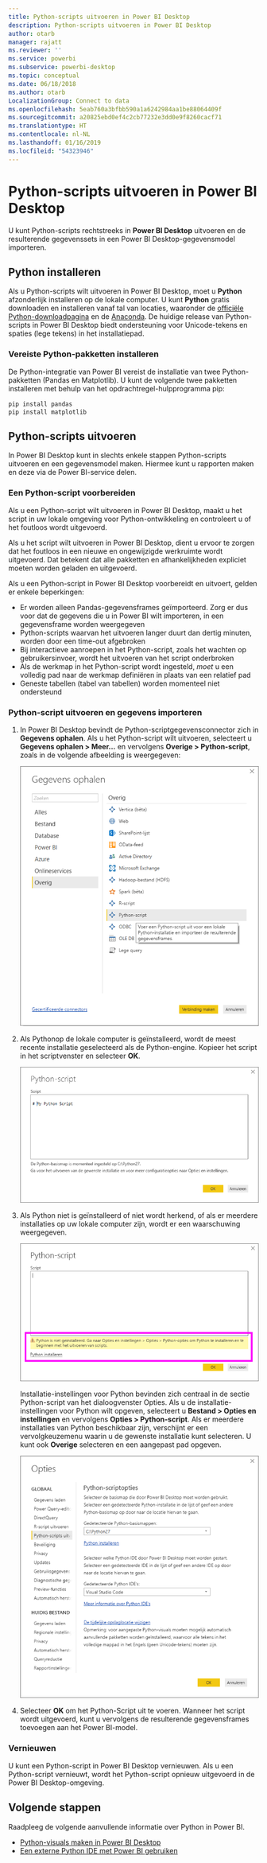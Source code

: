 ```yaml
---
title: Python-scripts uitvoeren in Power BI Desktop
description: Python-scripts uitvoeren in Power BI Desktop
author: otarb
manager: rajatt
ms.reviewer: ''
ms.service: powerbi
ms.subservice: powerbi-desktop
ms.topic: conceptual
ms.date: 06/18/2018
ms.author: otarb
LocalizationGroup: Connect to data
ms.openlocfilehash: 5eab760a3bfbb590a1a6242984aa1be88064409f
ms.sourcegitcommit: a20825ebd0ef4c2cb77232e3dd0e9f8260cacf71
ms.translationtype: HT
ms.contentlocale: nl-NL
ms.lasthandoff: 01/16/2019
ms.locfileid: "54323946"
---
```

# <a name="run-python-scripts-in-power-bi-desktop"></a>Python-scripts uitvoeren in Power BI Desktop
U kunt Python-scripts rechtstreeks in **Power BI Desktop** uitvoeren en de resulterende gegevenssets in een Power BI Desktop-gegevensmodel importeren.

## <a name="install-python"></a>Python installeren
Als u Python-scripts wilt uitvoeren in Power BI Desktop, moet u **Python** afzonderlijk installeren op de lokale computer. U kunt **Python** gratis downloaden en installeren vanaf tal van locaties, waaronder de [officiële Python-downloadpagina](https://www.python.org/) en de [Anaconda](https://anaconda.org/anaconda/python/). De huidige release van Python-scripts in Power BI Desktop biedt ondersteuning voor Unicode-tekens en spaties (lege tekens) in het installatiepad.

### <a name="install-required-python-packages"></a>Vereiste Python-pakketten installeren
De Python-integratie van Power BI vereist de installatie van twee Python-pakketten (Pandas en Matplotlib).  U kunt de volgende twee pakketten installeren met behulp van het opdrachtregel-hulpprogramma pip:

```
pip install pandas
pip install matplotlib
```

## <a name="run-python-scripts"></a>Python-scripts uitvoeren
In Power BI Desktop kunt in slechts enkele stappen Python-scripts uitvoeren en een gegevensmodel maken. Hiermee kunt u rapporten maken en deze via de Power BI-service delen.

### <a name="prepare-a-python-script"></a>Een Python-script voorbereiden
Als u een Python-script wilt uitvoeren in Power BI Desktop, maakt u het script in uw lokale omgeving voor Python-ontwikkeling en controleert u of het foutloos wordt uitgevoerd.

Als u het script wilt uitvoeren in Power BI Desktop, dient u ervoor te zorgen dat het foutloos in een nieuwe en ongewijzigde werkruimte wordt uitgevoerd. Dat betekent dat alle pakketten en afhankelijkheden expliciet moeten worden geladen en uitgevoerd.

Als u een Python-script in Power BI Desktop voorbereidt en uitvoert, gelden er enkele beperkingen:

* Er worden alleen Pandas-gegevensframes geïmporteerd. Zorg er dus voor dat de gegevens die u in Power BI wilt importeren, in een gegevensframe worden weergegeven
* Python-scripts waarvan het uitvoeren langer duurt dan dertig minuten, worden door een time-out afgebroken
* Bij interactieve aanroepen in het Python-script, zoals het wachten op gebruikersinvoer, wordt het uitvoeren van het script onderbroken
* Als de werkmap in het Python-script wordt ingesteld, *moet* u een volledig pad naar de werkmap definiëren in plaats van een relatief pad
* Geneste tabellen (tabel van tabellen) worden momenteel niet ondersteund 

### <a name="run-your-python-script-and-import-data"></a>Python-script uitvoeren en gegevens importeren
1. In Power BI Desktop bevindt de Python-scriptgegevensconnector zich in **Gegevens ophalen**. Als u het Python-script wilt uitvoeren, selecteert u **Gegevens ophalen &gt; Meer...** en vervolgens **Overige &gt; Python-script**, zoals in de volgende afbeelding is weergegeven:
   
   ![](media/desktop-python-scripts/python-scripts-1.png)
2. Als Pythonop de lokale computer is geïnstalleerd, wordt de meest recente installatie geselecteerd als de Python-engine. Kopieer het script in het scriptvenster en selecteer **OK**.
   
   ![](media/desktop-python-scripts/python-scripts-2.png)
3. Als Python niet is geïnstalleerd of niet wordt herkend, of als er meerdere installaties op uw lokale computer zijn, wordt er een waarschuwing weergegeven.
   
   ![](media/desktop-python-scripts/python-scripts-3.png)
   
   Installatie-instellingen voor Python bevinden zich centraal in de sectie Python-script van het dialoogvenster Opties. Als u de installatie-instellingen voor Python wilt opgeven, selecteert u **Bestand > Opties en instellingen** en vervolgens **Opties > Python-script**. Als er meerdere installaties van Python beschikbaar zijn, verschijnt er een vervolgkeuzemenu waarin u de gewenste installatie kunt selecteren. U kunt ook **Overige** selecteren en een aangepast pad opgeven.
   
   ![](media/desktop-python-scripts/python-scripts-4.png)
4. Selecteer **OK** om het Python-Script uit te voeren. Wanneer het script wordt uitgevoerd, kunt u vervolgens de resulterende gegevensframes toevoegen aan het Power BI-model.

### <a name="refresh"></a>Vernieuwen
U kunt een Python-script in Power BI Desktop vernieuwen. Als u een Python-script vernieuwt, wordt het Python-script opnieuw uitgevoerd in de Power BI Desktop-omgeving.

## <a name="next-steps"></a>Volgende stappen
Raadpleeg de volgende aanvullende informatie over Python in Power BI.

* [Python-visuals maken in Power BI Desktop](desktop-python-visuals.md)
* [Een externe Python IDE met Power BI gebruiken](desktop-python-ide.md)
